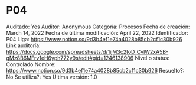 # P04

Auditado: Yes
Auditor: Anonymous
Categoría: Procesos
Fecha de creación: March 14, 2022
Fecha de última modificación: April 22, 2022
Identificador: P04
Liga: https://www.notion.so/9d3b4ef1e74a4028b85cb2cf1c30b926 
Link auditoría: https://docs.google.com/spreadsheets/d/1ijM3c2toD_CvIW2xA5B-gMz8B6MFrv1eH6yph772y9s/edit#gid=1246138906
Nivel o status: Controlado
Nombre: https://www.notion.so/9d3b4ef1e74a4028b85cb2cf1c30b926 
Resuelto?: No
Se utiliza?: Yes
Última versión: 1.0